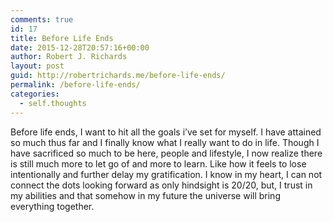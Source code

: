 ```yaml
---
comments: true
id: 17
title: Before Life Ends
date: 2015-12-28T20:57:16+00:00
author: Robert J. Richards
layout: post
guid: http://robertrichards.me/before-life-ends/
permalink: /before-life-ends/
categories:
  - self.thoughts
---
```

Before life ends, I want to hit all the goals i&#8217;ve set for myself. I have attained so much thus far and I finally know what I really want to do in life. Though I have sacrificed so much to be here, people and <!--more-->lifestyle, I now realize there is still much more to let go of and more to learn. Like how it feels to lose intentionally and further delay my gratification. I know in my heart, I can not connect the dots looking forward as only hindsight is 20/20, but, I trust in my abilities and that somehow in my future the universe will bring everything together.